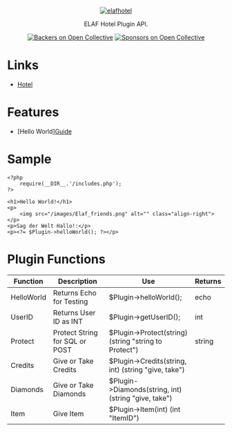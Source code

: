 <p align="center">
  <a href="https://elaf.it">
    <img alt="elafhotel" src="https://elaf.it/images/logo.png">
  </a>
</p>

<p align="center">
  ELAF Hotel Plugin API.
</p>

<p align="center">
  <a href="#links"><img alt="Backers on Open Collective" src="https://img.shields.io/badge/links-1-brightgreen.svg"></a>
  <a href="#features"><img alt="Sponsors on Open Collective" src="https://img.shields.io/badge/features-1-brightgreen.svg"></a>
  

# Links

- [Hotel](https://elaf.it)

# Features

- [Hello World]<a href="#helloworld">Guide</a>

# Sample
```
<?php
	require(__DIR__.'/includes.php');
?>

<h1>Hello World!</h1>
<p>
    <img src="/images/Elaf_friends.png" alt="" class="align-right">
</p>
<p>Sag der Welt Hallo!:</p>
<p><?= $Plugin->helloWorld(); ?></p>
```

# Plugin Functions
| Function   	| Description                    	| Use                                                   	| Returns 	|
|------------	|--------------------------------	|-------------------------------------------------------	|---------	|
| HelloWorld 	| Returns Echo for Testing       	| $Plugin->helloWorld();                                	| echo    	|
| UserID     	| Returns User ID as INT         	| $Plugin->getUserID();                                 	| int     	|
| Protect    	| Protect String for SQL or POST 	| $Plugin->Protect(string) (string "string to Protect") 	| string  	|
| Credits    	| Give or Take Credits           	| $Plugin->Credits(string, int) (string "give, take")   	|         	|
| Diamonds   	| Give or Take Diamonds          	| $Plugin->Diamonds(string, int) (string "give, take")  	|         	|
| Item       	| Give Item                      	| $Plugin->Item(int) (int "ItemID")                     	|         	|

